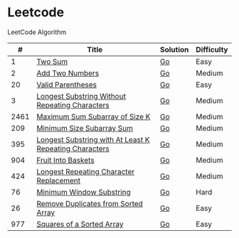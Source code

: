 Leetcode
========

LeetCode Algorithm

| # | Title | Solution | Difficulty |
|---| ----- | -------- | ---------- |
|1|[Two Sum](https://leetcode.com/problems/two-sum/)|  [Go](./algorithms/golang/twoSum/twoSum.go) | Easy|
|2|[Add Two Numbers](https://leetcode.com/problems/add-two-numbers/)|  [Go](./algorithms/golang/addTwoNumbers/addTwoNumbers.go) | Medium|
|20|[Valid Parentheses](https://leetcode.com/problems/valid-parentheses/)|  [Go](./algorithms/golang/validParentheses/validParentheses.go) | Easy|
|3|[Longest Substring Without Repeating Characters](https://leetcode.com/problems/longest-substring-without-repeating-characters/)|  [Go](./algorithms/golang/longestSubstringWithoutRepeatingCharacters/longestSubstringWithoutRepeatingCharacters.go) | Medium |
|2461|[Maximum Sum Subarray of Size K](https://leetcode.com/problems/maximum-sum-of-distinct-subarrays-with-length-k/description/)|  [Go](./algorithms/golang/maximumSumOfDistinctSubArraysWithLengthK/maximumSubOfDistinctSubArraysWithLengthK.go) | Medium |
|209|[Minimum Size Subarray Sum](https://leetcode.com/problems/minimum-size-subarray-sum/description/)|  [Go](./algorithms/golang/minimumSizeSubarraySum/minimumSizeSubarraySum.go) | Medium |
|395|[Longest Substring with At Least K Repeating Characters](https://leetcode.com/problems/longest-substring-with-at-least-k-repeating-characters/description/)|  [Go](./algorithms/golang/longestSubstringWithAtLeastKRepeating/longestSubstringWithAtLeastKRepeating.go)|Medium|
|904|[Fruit Into Baskets](https://leetcode.com/problems/fruit-into-baskets/description/)|  [Go](./algorithms/golang/fruitIntoBaskets//fruitIntoBaskets.go)|Medium|
|424| [Longest Repeating Character Replacement](https://leetcode.com/problems/longest-repeating-character-replacement/description/)|[Go](./algorithms/golang/longestSubstringWithoutRepeatingCharacters/longestSubstringWithoutRepeatingCharacters.go)| Medium |
|76|[Minimum Window Substring](https://leetcode.com/problems/minimum-window-substring)|[Go](./algorithms/golang/minimumWindowSubstring/minimumWindowSubstring.go)|Hard|
|26|[Remove Duplicates from Sorted Array](https://leetcode.com/problems/remove-duplicates-from-sorted-array/description/)|[Go](./algorithms/golang/minimumWindowSubstring/minimumWindowSubstring.go)|Easy|
|977|[Squares of a Sorted Array](https://leetcode.com/problems/squares-of-a-sorted-array/description/)|[Go](./algorithms/golang/SquaresOfASortedArray/squaresOfASortedArray.go)|Easy|